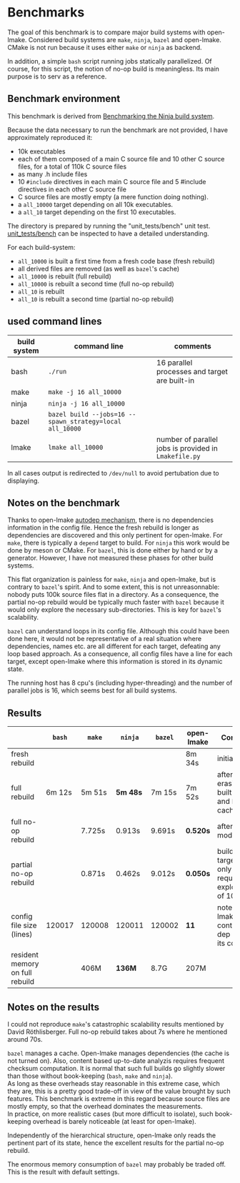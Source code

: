 <!-- This file is part of the open-lmake distribution (git@github.com:cesar-douady/open-lmake.git)-->
<!-- Copyright (c) 2023-2025 Doliam-->
<!-- This program is free software: you can redistribute/modify under the terms of the GPL-v3 (https://www.gnu.org/licenses/gpl-3.0.html).-->
<!-- This program is distributed WITHOUT ANY WARRANTY, without even the implied warranty of MERCHANTABILITY or FITNESS FOR A PARTICULAR PURPOSE.-->
<!-- Why open-lmake-->

# Benchmarks

The goal of this benchmark is to compare major build systems with open-lmake.
Considered build systems are `make`, `ninja`, `bazel` and open-lmake.
CMake is not run because it uses either `make` or `ninja` as backend.

In addition, a simple `bash` script running jobs statically parallelized.
Of course, for this script, the notion of no-op build is meaningless.
Its main purpose is to serv as a reference.

## Benchmark environment

This benchmark is derived from [Benchmarking the Ninja build system](https://david.rothlis.net/ninja-benchmark/#:~:text=A%20no%2Dop%20build%20takes,versus%201.5s%20for%20Ninja.).

Because the data necessary to run the benchmark are not provided, I have approximately reproduced it:

- 10k executables
- each of them composed of a main C source file and 10 other C source files, for a total of 110k C source files
- as many .h include files
- 10 `#include` directives in each main C source file and 5 #include directives in each other C source file
- C source files are mostly empty (a mere function doing nothing).
- a `all_10000` target depending on all 10k executables.
- a `all_10` target depending on the first 10 executables.

The directory is prepared by running the "unit_tests/bench" unit test.
[unit_tests/bench](../unit_tests/bench.py) can be inspected to have a detailed understanding.

For each build-system:

- `all_10000` is built a first time from a fresh code base (fresh rebuild)
- all derived files are removed (as well as `bazel`'s cache)
- `all_10000` is rebuilt (full rebuild)
- `all_10000` is rebuilt a second time (full no-op rebuild)
- `all_10` is rebuilt
- `all_10` is rebuilt a second time (partial no-op rebuild)

## used command lines

| build system | command line                                             | comments                                              |
|--------------|----------------------------------------------------------|-------------------------------------------------------|
| bash         | `./run`                                                  | 16 parallel processes and target are built-in         |
| make         | `make -j 16 all_10000`                                   |                                                       |
| ninja        | `ninja -j 16 all_10000`                                  |                                                       |
| bazel        | `bazel build --jobs=16 --spawn_strategy=local all_10000` |                                                       |
| lmake        | `lmake all_10000`                                        | number of parallel jobs is provided in `Lmakefile.py` |

In all cases output is redirected to `/dev/null` to avoid pertubation due to displaying.

## Notes on the benchmark

Thanks to open-lmake [autodep mechanism](autodep.md), there is no dependencies information in the config file.
Hence the fresh rebuild is longer as dependencies are discovered and this only pertinent for open-lmake.
For `make`, there is typically a `depend` target to build.
For `ninja` this work would be done by meson or CMake.
For `bazel`, this is done either by hand or by a generator.
However, I have not measured these phases for other build systems.

This flat organization is painless for `make`, `ninja` and open-lmake, but is contrary to `bazel`'s spirit.
And to some extent, this is not unreasonnable: nobody puts 100k source files flat in a directory.
As a consequence, the partial no-op rebuild would be typically much faster with `bazel` because it would only explore the necessary sub-directories.
This is key for `bazel`'s scalability.

`bazel` can understand loops in its config file.
Although this could have been done here, it would not be representative of a real situation where dependencies, names etc. are all different for each target, defeating any loop based approach.
As a consequence, all config files have a line for each target, except open-lmake where this information is stored in its dynamic state.

The running host has 8 cpu's (including hyper-threading) and the number of parallel jobs is 16, which seems best for all build systems.

## Results

|                                 | `bash` | `make` | `ninja`    | `bazel` | open-lmake | Comment                                                       |
|---------------------------------|--------|--------|------------|---------|------------|---------------------------------------------------------------|
| fresh rebuild                   |        |        |            |         | 8m 34s     | initial build                                                 |
| full rebuild                    | 6m 12s | 5m 51s | **5m 48s** | 7m 15s  | 7m 52s     | after erasing all built files and `bazel` cache               |
| full no-op rebuild              |        | 7.725s | 0.913s     | 9.691s  | **0.520s** | after no modification                                         |
| partial no-op rebuild           |        | 0.871s | 0.462s     | 9.012s  | **0.050s** | build of a target that only requires exploration of 100 files |
| config file size (lines)        | 120017 | 120008 | 120011     | 120002  | **11**     | note open-lmake contains no dep info in its config            |
| resident memory on full rebuild |        | 406M   | **136M**   | 8.7G    | 207M       |                                                               |

## Notes on the results

I could not reproduce `make`'s catastrophic scalability results mentioned by David Röthlisberger.
Full no-op rebuild takes about 7s where he mentioned around 70s.

`bazel` manages a cache.
Open-lmake manages dependencies (the cache is not turned on).
Also, content based up-to-date analyzis requires frequent checksum computation.
It is normal that such full builds go slightly slower than those without book-keeping (`bash`, `make` and `ninja`).  
As long as these overheads stay reasonable in this extreme case, which they are, this is a pretty good trade-off in view of the value brought by such features.
This benchmark is extreme in this regard because source files are mostly empty, so that the overhead dominates the measurements.  
In practice, on more realistic cases (but more difficult to isolate), such book-keeping overhead is barely noticeable (at least for open-lmake).

Independently of the hierarchical structure, open-lmake only reads the pertinent part of its state, hence the excellent results for the partial no-op rebuild.

The enormous memory consumption of `bazel` may probably be traded off.
This is the result with default settings.
